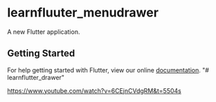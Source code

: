 # learnfluuter_menudrawer

A new Flutter application.

## Getting Started

For help getting started with Flutter, view our online
[documentation](https://flutter.io/).
"# learnflutter_drawer" 

https://www.youtube.com/watch?v=6CEjnCVdgRM&t=5504s